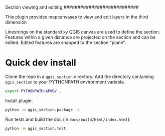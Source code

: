 Section viewing and editing
###########################

This plugin provides mapcanvases to view and edit layers in the third dimension

Linestrings on the standard xy QGIS canvas are used to define the section. Features within a given distance are projected on the section and can be edited. Edited features are snapped to the section "plane".

Quick dev install
=================

Clone the repo in a `qgis_section` directory. Add the directory containing `qgis_section` to your PYTHONPATH environment variable.

```sh
export PYTHONPATH=$PWD/..
```

Install plugin:
```sh
python -m qgis_section.package -i
```

Run tests and build the doc (in `docs/build/html/index.html`):
```sh
python -m qgis_section.test
```


